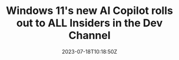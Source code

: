 ---
external: true
url: https://www.windowscentral.com/software-apps/windows-11/windows-11s-new-ai-copilot-is-now-available-to-try-out-in-preview
title: Windows 11's new AI Copilot rolls out to ALL Insiders in the Dev Channel
description: Want to try out Microsoft's new Windows 11 AI assistant? Now you can! The latest Windows 11 preview build, which just started rolling out to Insiders in the Dev Channel finally includes the new Windows Copilot.
date: 2023-07-18T10:18:50Z
icon: https://superb-rose-sheep.faviconkit.com/www.windowscentral.com/32
source: WindowsCentral
---